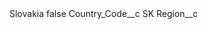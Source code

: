 <?xml version="1.0" encoding="UTF-8"?>
<CustomMetadata xmlns="http://soap.sforce.com/2006/04/metadata" xmlns:xsi="http://www.w3.org/2001/XMLSchema-instance" xmlns:xsd="http://www.w3.org/2001/XMLSchema">
    <label>Slovakia</label>
    <protected>false</protected>
    <values>
        <field>Country_Code__c</field>
        <value xsi:type="xsd:string">SK</value>
    </values>
    <values>
        <field>Region__c</field>
        <value xsi:nil="true"/>
    </values>
</CustomMetadata>
